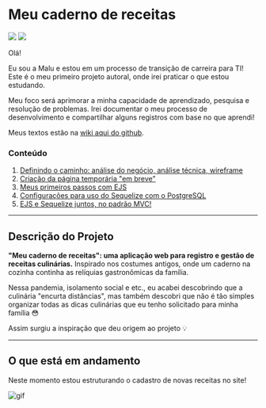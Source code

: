 # Meu caderno de receitas 

<p align="left">
  <img src="http://img.shields.io/static/v1?label=STATUS&message=EM%20DESENVOLVIMENTO&color=RED&style=flat-square"/> 
  <img src="https://img.shields.io/github/issues/malufell/meu-caderno-de-receitas?style=flat-square"/>
</p>

Olá!

Eu sou a Malu e estou em um processo de transição de carreira para TI! 
Este é o meu primeiro projeto autoral, onde irei praticar o que estou estudando.

Meu foco será aprimorar a minha capacidade de aprendizado, pesquisa e resolução de problemas. Irei documentar o meu processo de desenvolvimento e compartilhar alguns registros com base no que aprendi!

Meus textos estão na [wiki aqui do github](https://github.com/malufell/meu-caderno-de-receitas/wiki).

### Conteúdo
1. [Definindo o caminho: análise do negócio, análise técnica, wireframe](https://github.com/malufell/meu-caderno-de-receitas/wiki/1.-Definindo-o-caminho)
2. [Criação da página temporária "em breve"](https://github.com/malufell/meu-caderno-de-receitas/wiki/2.-Cria%C3%A7%C3%A3o-da-p%C3%A1gina-tempor%C3%A1ria-%22em-breve%22)
3. [Meus primeiros passos com EJS](https://github.com/malufell/meu-caderno-de-receitas/wiki/3.-Primeiros-passos-com-EJS)
4. [Configurações para uso do Sequelize com o PostgreSQL](https://github.com/malufell/meu-caderno-de-receitas/wiki/4.-Sequelize-com-PostgreSQL)
5. [EJS e Sequelize juntos, no padrão MVC!](https://github.com/malufell/meu-caderno-de-receitas/wiki/5.-EJS-e-Sequelize-juntos)


---
 
## Descrição do Projeto

**"Meu caderno de receitas": uma aplicação web para registro e gestão de receitas culinárias.** Inspirado nos costumes antigos, onde um caderno na cozinha continha as relíquias gastronômicas da família. 

Nessa pandemia, isolamento social e etc., eu acabei descobrindo que a culinária "encurta distâncias", mas também descobri que não é tão simples organizar todas as dicas culinárias que eu tenho solicitado para minha família :flushed:

Assim surgiu a inspiração que deu origem ao projeto :bulb: 

---

## O que está em andamento

Neste momento estou estruturando o cadastro de novas receitas no site!

![gif](https://media.giphy.com/media/LmNwrBhejkK9EFP504/giphy.gif)
